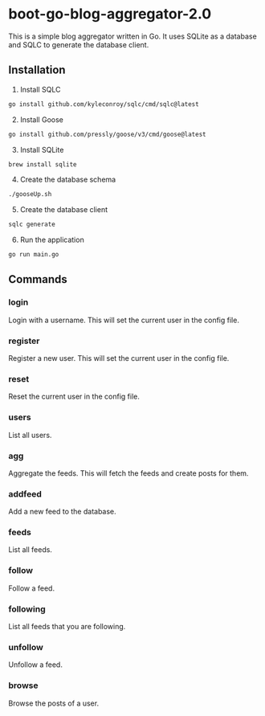 # boot-go-blog-aggregator-2.0

This is a simple blog aggregator written in Go. It uses SQLite as a database and SQLC to generate the database client.

## Installation

1. Install SQLC

```bash
go install github.com/kyleconroy/sqlc/cmd/sqlc@latest
```

2. Install Goose

```bash
go install github.com/pressly/goose/v3/cmd/goose@latest
```

3. Install SQLite

```bash
brew install sqlite
```

4. Create the database schema

```bash
./gooseUp.sh
```

5. Create the database client

```bash
sqlc generate
```

6. Run the application

```bash
go run main.go
```

## Commands

### login

Login with a username. This will set the current user in the config file.

### register

Register a new user. This will set the current user in the config file.

### reset

Reset the current user in the config file.

### users

List all users.

### agg

Aggregate the feeds. This will fetch the feeds and create posts for them.

### addfeed

Add a new feed to the database.

### feeds

List all feeds.

### follow

Follow a feed.

### following

List all feeds that you are following.

### unfollow

Unfollow a feed.

### browse

Browse the posts of a user.




